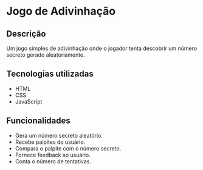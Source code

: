 # Jogo de Adivinhação

## Descrição
Um jogo simples de adivinhação onde o jogador tenta descobrir um número secreto gerado aleatoriamente.

## Tecnologias utilizadas
* HTML
* CSS
* JavaScript

## Funcionalidades
* Gera um número secreto aleatório.
* Recebe palpites do usuário.
* Compara o palpite com o número secreto.
* Fornece feedback ao usuário.
* Conta o número de tentativas.
